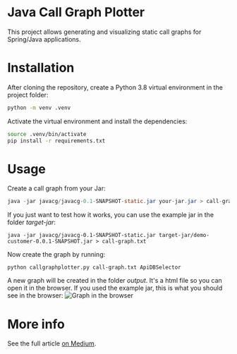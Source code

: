 # Java Call Graph Plotter

This project allows generating and visualizing static call graphs for Spring/Java applications.

# Installation

After cloning the repository, create a Python 3.8 virtual environment in the project folder:
```bash
python -m venv .venv
```
Activate the virtual environment and install the dependencies:
```bash
source .venv/bin/activate
pip install -r requirements.txt
```

# Usage

Create a call graph from your Jar:

```java
java -jar javacg/javacg-0.1-SNAPSHOT-static.jar your-jar.jar > call-graph.txt
```

If you just want to test how it works, you can use the example jar in the folder *target-jar*:
```
java -jar javacg/javacg-0.1-SNAPSHOT-static.jar target-jar/demo-customer-0.0.1-SNAPSHOT.jar > call-graph.txt
```
Now create the graph by running:
```
python callgraphplotter.py call-graph.txt ApiDBSelector
```
A new graph will be created in the folder *output*. It's a html file so you can open it in the browser.
If you used the example jar, this is what you should see in the browser:
![Graph in the browser](.img/demo-customer-in-the-browser.PNG)

# More info

See the full article [on Medium](https://epsilongem.medium.com/visualize-the-api-db-relations-in-a-java-spring-application-896f26096920).
